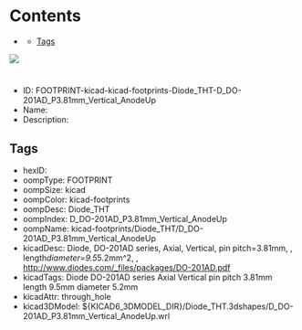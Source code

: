 



Contents
========

* [](#)
	* [Tags](#tags)
  
![][im]
# 

- ID: FOOTPRINT-kicad-kicad-footprints-Diode_THT-D_DO-201AD_P3.81mm_Vertical_AnodeUp
- Name: 
- Description: 

## Tags

- hexID: 
- oompType: FOOTPRINT
- oompSize: kicad
- oompColor: kicad-footprints
- oompDesc: Diode_THT
- oompIndex: D_DO-201AD_P3.81mm_Vertical_AnodeUp
- oompName: kicad-footprints/Diode_THT/D_DO-201AD_P3.81mm_Vertical_AnodeUp
- kicadDesc: Diode, DO-201AD series, Axial, Vertical, pin pitch=3.81mm, , length*diameter=9.5*5.2mm^2, , http://www.diodes.com/_files/packages/DO-201AD.pdf
- kicadTags: Diode DO-201AD series Axial Vertical pin pitch 3.81mm  length 9.5mm diameter 5.2mm
- kicadAttr: through_hole
- kicad3DModel: ${KICAD6_3DMODEL_DIR}/Diode_THT.3dshapes/D_DO-201AD_P3.81mm_Vertical_AnodeUp.wrl



[im]: image.png

